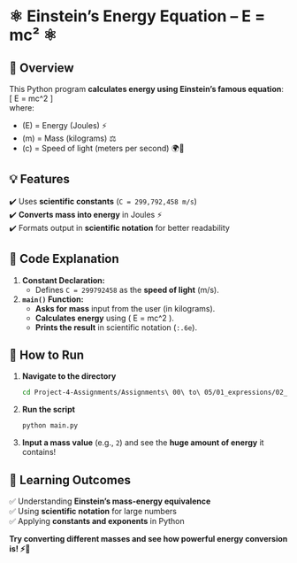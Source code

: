 # ⚛ **Einstein’s Energy Equation – E = mc²** ⚛  

## **📌 Overview**  
This Python program **calculates energy using Einstein’s famous equation**:  
\[
E = mc^2
\]  
where:  
- \(E\) = Energy (Joules) ⚡  
- \(m\) = Mass (kilograms) ⚖  
- \(c\) = Speed of light (meters per second) 🌍🚀  

## **💡 Features**  
✔️ Uses **scientific constants** (`C = 299,792,458 m/s`)  
✔️ **Converts mass into energy** in Joules ⚡  
✔️ Formats output in **scientific notation** for better readability  

## **📝 Code Explanation**  
1. **Constant Declaration:**  
   - Defines `C = 299792458` as the **speed of light** (m/s).  
2. **`main()` Function:**  
   - **Asks for mass** input from the user (in kilograms).  
   - **Calculates energy** using \( E = mc^2 \).  
   - **Prints the result** in scientific notation (`:.6e`).  

## **🚀 How to Run**  
1. **Navigate to the directory**  
   ```bash
   cd Project-4-Assignments/Assignments\ 00\ to\ 05/01_expressions/02_e=mc2/
   ```  
2. **Run the script**  
   ```bash
   python main.py
   ```  
3. **Input a mass value** (e.g., `2`) and see the **huge amount of energy** it contains!  

## **🎯 Learning Outcomes**  
✅ Understanding **Einstein’s mass-energy equivalence**  
✅ Using **scientific notation** for large numbers  
✅ Applying **constants and exponents** in Python  

**Try converting different masses and see how powerful energy conversion is! ⚡🚀**
